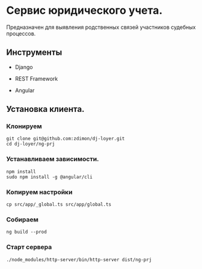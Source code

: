 # Сервис юридического учета.

Предназначен для выявления родственных связей участников судебных процессов.

## Инструменты

-  Django
    
-  REST Framework

-  Angular

## Установка клиента.

### Клонируем

    git clone git@github.com:zdimon/dj-loyer.git
    cd dj-loyer/ng-prj
    
### Устанавливаем зависимости.

    npm install
    sudo npm install -g @angular/cli
    
### Копируем настройки

    cp src/app/_global.ts src/app/global.ts
    
### Собираем 

    ng build --prod
    
### Старт сервера

    ./node_modules/http-server/bin/http-server dist/ng-prj
